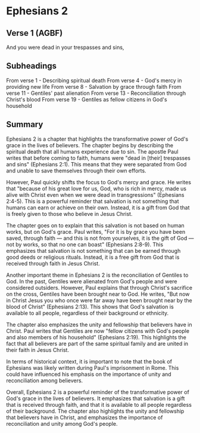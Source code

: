 # Ephesians 2

## Verse 1 (AGBF)

And you were dead in your trespasses and sins,

## Subheadings

From verse 1 - Describing spiritual death
From verse 4 - God's mercy in providing new life
From verse 8 - Salvation by grace through faith
From verse 11 - Gentiles' past alienation
From verse 13 - Reconciliation through Christ's blood
From verse 19 - Gentiles as fellow citizens in God's household

## Summary

Ephesians 2 is a chapter that highlights the transformative power of God's grace in the lives of believers. The chapter begins by describing the spiritual death that all humans experience due to sin. The apostle Paul writes that before coming to faith, humans were "dead in [their] trespasses and sins" (Ephesians 2:1). This means that they were separated from God and unable to save themselves through their own efforts.

However, Paul quickly shifts the focus to God's mercy and grace. He writes that "because of his great love for us, God, who is rich in mercy, made us alive with Christ even when we were dead in transgressions" (Ephesians 2:4-5). This is a powerful reminder that salvation is not something that humans can earn or achieve on their own. Instead, it is a gift from God that is freely given to those who believe in Jesus Christ.

The chapter goes on to explain that this salvation is not based on human works, but on God's grace. Paul writes, "For it is by grace you have been saved, through faith — and this is not from yourselves, it is the gift of God — not by works, so that no one can boast" (Ephesians 2:8-9). This emphasizes that salvation is not something that can be earned through good deeds or religious rituals. Instead, it is a free gift from God that is received through faith in Jesus Christ.

Another important theme in Ephesians 2 is the reconciliation of Gentiles to God. In the past, Gentiles were alienated from God's people and were considered outsiders. However, Paul explains that through Christ's sacrifice on the cross, Gentiles have been brought near to God. He writes, "But now in Christ Jesus you who once were far away have been brought near by the blood of Christ" (Ephesians 2:13). This shows that God's salvation is available to all people, regardless of their background or ethnicity.

The chapter also emphasizes the unity and fellowship that believers have in Christ. Paul writes that Gentiles are now "fellow citizens with God's people and also members of his household" (Ephesians 2:19). This highlights the fact that all believers are part of the same spiritual family and are united in their faith in Jesus Christ.

In terms of historical context, it is important to note that the book of Ephesians was likely written during Paul's imprisonment in Rome. This could have influenced his emphasis on the importance of unity and reconciliation among believers.

Overall, Ephesians 2 is a powerful reminder of the transformative power of God's grace in the lives of believers. It emphasizes that salvation is a gift that is received through faith, and that it is available to all people regardless of their background. The chapter also highlights the unity and fellowship that believers have in Christ, and emphasizes the importance of reconciliation and unity among God's people.